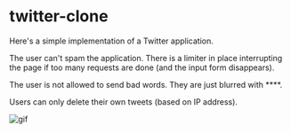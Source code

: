 # twitter-clone

Here's a simple implementation of a Twitter application.

The user can't spam the application. There is a limiter in place interrupting the page if too many requests are done (and the input form disappears).

The user is not allowed to send bad words. They are just blurred with ****.

Users can only delete their own tweets (based on IP address).

<img src="TwitterClone.gif" alt="gif"/>